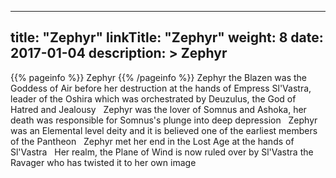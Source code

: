 
---
title: "Zephyr"
linkTitle: "Zephyr"
weight: 8
date: 2017-01-04
description: >
 Zephyr
---

{{% pageinfo %}}
Zephyr
{{% /pageinfo %}}
Zephyr the Blazen was the Goddess of Air before her destruction at the hands of Empress Sl'Vastra, leader of the Oshira which was orchestrated by Deuzulus, the God of Hatred and Jealousy <span class="line-spacer d-block"> </span> Zephyr was the lover of Somnus and Ashoka, her death was responsible for Somnus's plunge into deep depression <span class="line-spacer d-block"> </span> Zephyr was an Elemental level deity and it is believed one of the earliest members of the Pantheon <span class="line-spacer d-block"> </span> Zephyr met her end in the Lost Age at the hands of Sl'Vastra <span class="line-spacer d-block"> </span> Her realm, the Plane of Wind is now ruled over by Sl'Vastra the Ravager who has twisted it to her own image
